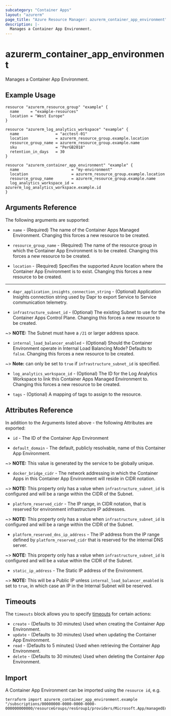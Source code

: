 ```yaml
---
subcategory: "Container Apps"
layout: "azurerm"
page_title: "Azure Resource Manager: azurerm_container_app_environment"
description: |-
  Manages a Container App Environment.
---
```


# azurerm_container_app_environment

Manages a Container App Environment.

## Example Usage

```hcl
resource "azurerm_resource_group" "example" {
  name     = "example-resources"
  location = "West Europe"
}

resource "azurerm_log_analytics_workspace" "example" {
  name                = "acctest-01"
  location            = azurerm_resource_group.example.location
  resource_group_name = azurerm_resource_group.example.name
  sku                 = "PerGB2018"
  retention_in_days   = 30
}

resource "azurerm_container_app_environment" "example" {
  name                       = "my-environment"
  location                   = azurerm_resource_group.example.location
  resource_group_name        = azurerm_resource_group.example.name
  log_analytics_workspace_id = azurerm_log_analytics_workspace.example.id
}
```

## Arguments Reference

The following arguments are supported:

* `name` - (Required) The name of the Container Apps Managed Environment. Changing this forces a new resource to be created.

* `resource_group_name` - (Required) The name of the resource group in which the Container App Environment is to be created. Changing this forces a new resource to be created.

* `location` - (Required) Specifies the supported Azure location where the Container App Environment is to exist. Changing this forces a new resource to be created.

---

* `dapr_application_insights_connection_string` - (Optional) Application Insights connection string used by Dapr to export Service to Service communication telemetry.

* `infrastructure_subnet_id` - (Optional) The existing Subnet to use for the Container Apps Control Plane. Changing this forces a new resource to be created. 

~> **NOTE:** The Subnet must have a `/21` or larger address space. 

* `internal_load_balancer_enabled` - (Optional) Should the Container Environment operate in Internal Load Balancing Mode? Defaults to `false`. Changing this forces a new resource to be created.

~> **Note:** can only be set to `true` if `infrastructure_subnet_id` is specified. 

* `log_analytics_workspace_id` - (Optional) The ID for the Log Analytics Workspace to link this Container Apps Managed Environment to. Changing this forces a new resource to be created.

* `tags` - (Optional) A mapping of tags to assign to the resource.

## Attributes Reference

In addition to the Arguments listed above - the following Attributes are exported:

* `id` - The ID of the Container App Environment

* `default_domain` - The default, publicly resolvable, name of this Container App Environment.

~> **NOTE:** This value is generated by the service to be globally unique. 

* `docker_bridge_cidr` - The network addressing in which the Container Apps in this Container App Environment will reside in CIDR notation.

~> **NOTE:** This property only has a value when `infrastructure_subnet_id` is configured and will be a range within the CIDR of the Subnet.

* `platform_reserved_cidr` - The IP range, in CIDR notation, that is reserved for environment infrastructure IP addresses.

~> **NOTE:** This property only has a value when `infrastructure_subnet_id` is configured and will be a range within the CIDR of the Subnet.

* `platform_reserved_dns_ip_address` - The IP address from the IP range defined by `platform_reserved_cidr` that is reserved for the internal DNS server.

~> **NOTE:** This property only has a value when `infrastructure_subnet_id` is configured and will be a value within the CIDR of the Subnet.

* `static_ip_address` - The Static IP address of the Environment.

~> **NOTE:** This will be a Public IP unless `internal_load_balancer_enabled` is set to `true`, in which case an IP in the Internal Subnet will be reserved. 


## Timeouts

The `timeouts` block allows you to specify [timeouts](https://www.terraform.io/docs/configuration/resources.html#timeouts) for certain actions:

* `create` - (Defaults to 30 minutes) Used when creating the Container App Environment.
* `update` - (Defaults to 30 minutes) Used when updating the Container App Environment.
* `read` - (Defaults to 5 minutes) Used when retrieving the Container App Environment.
* `delete` - (Defaults to 30 minutes) Used when deleting the Container App Environment.

## Import

A Container App Environment can be imported using the `resource id`, e.g.

```shell
terraform import azurerm_container_app_environment.example "/subscriptions/00000000-0000-0000-0000-000000000000/resourceGroups/resGroup1/providers/Microsoft.App/managedEnvironments/myEnvironment"
```
